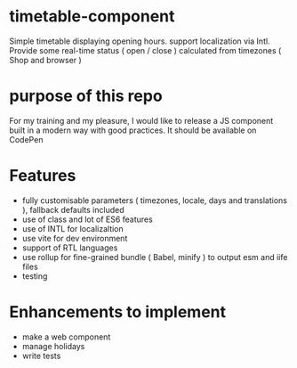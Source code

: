 # timetable-component
Simple timetable displaying opening hours.
support localization via Intl.
Provide some real-time status ( open / close ) calculated from timezones ( Shop and browser )

# purpose of this repo 
For my training and my pleasure, I would like to release a JS component built in a modern way with good practices.
It should be available on CodePen

# Features
- fully customisable parameters ( timezones, locale, days and translations ), fallback defaults included
- use of class and lot of ES6 features
- use of INTL for localizaltion
- use vite for dev environment
- support of RTL languages 
- use rollup for fine-grained bundle ( Babel, minify ) to output esm and iife files
- testing

# Enhancements to implement
- make a web component
- manage holidays
- write tests


